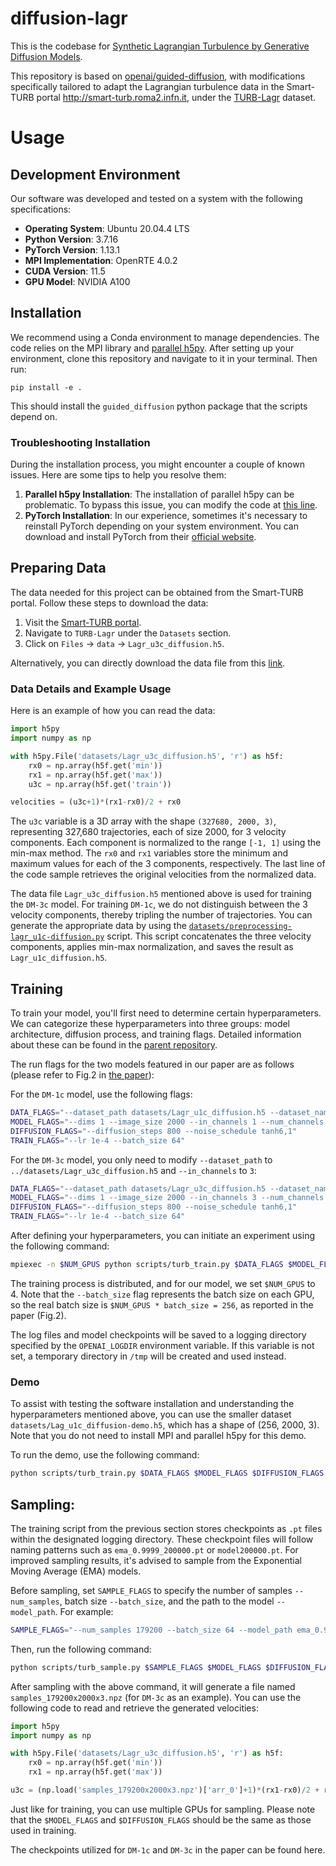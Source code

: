 # diffusion-lagr

This is the codebase for [Synthetic Lagrangian Turbulence by Generative Diffusion Models](https://arxiv.org/abs/2307.08529).

This repository is based on [openai/guided-diffusion](https://github.com/openai/guided-diffusion), with modifications specifically tailored to adapt the Lagrangian turbulence data in the Smart-TURB portal http://smart-turb.roma2.infn.it, under the [TURB-Lagr](https://smart-turb.roma2.infn.it/init/routes/#/logging/view_dataset/2/tabmeta) dataset.

# Usage

## Development Environment

Our software was developed and tested on a system with the following specifications:

- **Operating System**: Ubuntu 20.04.4 LTS
- **Python Version**: 3.7.16
- **PyTorch Version**: 1.13.1
- **MPI Implementation**: OpenRTE 4.0.2
- **CUDA Version**: 11.5
- **GPU Model**: NVIDIA A100

## Installation

We recommend using a Conda environment to manage dependencies. The code relies on the MPI library and [parallel h5py](https://docs.h5py.org/en/stable/mpi.html). After setting up your environment, clone this repository and navigate to it in your terminal. Then run:

```
pip install -e .
```

This should install the `guided_diffusion` python package that the scripts depend on.

### Troubleshooting Installation

During the installation process, you might encounter a couple of known issues. Here are some tips to help you resolve them:

1. **Parallel h5py Installation**: The installation of parallel h5py can be problematic. To bypass this issue, you can modify the code at [this line](https://github.com/SmartTURB/diffusion-lagr/blob/master/guided_diffusion/turb_datasets.py#L75).
2. **PyTorch Installation**: In our experience, sometimes it's necessary to reinstall PyTorch depending on your system environment. You can download and install PyTorch from their [official website](https://pytorch.org/).

## Preparing Data

The data needed for this project can be obtained from the Smart-TURB portal. Follow these steps to download the data:

1. Visit the [Smart-TURB portal](http://smart-turb.roma2.infn.it).
2. Navigate to `TURB-Lagr` under the `Datasets` section.
3. Click on `Files` -> `data` -> `Lagr_u3c_diffusion.h5`.

Alternatively, you can directly download the data file from this [link](https://smart-turb.roma2.infn.it/init/files/api_file_download/1/___FOLDERSEPARATOR___scratch___FOLDERSEPARATOR___smartturb___FOLDERSEPARATOR___tov___FOLDERSEPARATOR___turb-lagr___FOLDERSEPARATOR___data___FOLDERSEPARATOR___Lagr_u3c_diffusion___POINT___h5/15728642096).

### Data Details and Example Usage

Here is an example of how you can read the data:

```python
import h5py
import numpy as np

with h5py.File('datasets/Lagr_u3c_diffusion.h5', 'r') as h5f:
    rx0 = np.array(h5f.get('min'))
    rx1 = np.array(h5f.get('max'))
    u3c = np.array(h5f.get('train'))

velocities = (u3c+1)*(rx1-rx0)/2 + rx0
```

The `u3c` variable is a 3D array with the shape `(327680, 2000, 3)`, representing 327,680 trajectories, each of size 2000, for 3 velocity components. Each component is normalized to the range `[-1, 1]` using the min-max method. The `rx0` and `rx1` variables store the minimum and maximum values for each of the 3 components, respectively. The last line of the code sample retrieves the original velocities from the normalized data.

The data file `Lagr_u3c_diffusion.h5` mentioned above is used for training the `DM-3c` model. For training `DM-1c`, we do not distinguish between the 3 velocity components, thereby tripling the number of trajectories. You can generate the appropriate data by using the [`datasets/preprocessing-lagr_u1c-diffusion.py`](https://github.com/SmartTURB/diffusion-lagr/blob/master/datasets/preprocessing-lagr_u1c-diffusion.py) script. This script concatenates the three velocity components, applies min-max normalization, and saves the result as `Lagr_u1c_diffusion.h5`.

## Training

To train your model, you'll first need to determine certain hyperparameters. We can categorize these hyperparameters into three groups: model architecture, diffusion process, and training flags. Detailed information about these can be found in the [parent repository](https://github.com/openai/improved-diffusion).

The run flags for the two models featured in our paper are as follows (please refer to Fig.2 in [the paper](https://arxiv.org/abs/2307.08529)):

For the `DM-1c` model, use the following flags:

```sh
DATA_FLAGS="--dataset_path datasets/Lagr_u1c_diffusion.h5 --dataset_name train"
MODEL_FLAGS="--dims 1 --image_size 2000 --in_channels 1 --num_channels 128 --num_res_blocks 3 --attention_resolutions 250,125 --channel_mult 1,1,2,3,4"
DIFFUSION_FLAGS="--diffusion_steps 800 --noise_schedule tanh6,1"
TRAIN_FLAGS="--lr 1e-4 --batch_size 64"
```

For the `DM-3c` model, you only need to modify `--dataset_path` to `../datasets/Lagr_u3c_diffusion.h5` and `--in_channels` to `3`:

```sh
DATA_FLAGS="--dataset_path datasets/Lagr_u3c_diffusion.h5 --dataset_name train"
MODEL_FLAGS="--dims 1 --image_size 2000 --in_channels 3 --num_channels 128 --num_res_blocks 3 --attention_resolutions 250,125 --channel_mult 1,1,2,3,4"
DIFFUSION_FLAGS="--diffusion_steps 800 --noise_schedule tanh6,1"
TRAIN_FLAGS="--lr 1e-4 --batch_size 64"
```

After defining your hyperparameters, you can initiate an experiment using the following command:

```sh
mpiexec -n $NUM_GPUS python scripts/turb_train.py $DATA_FLAGS $MODEL_FLAGS $DIFFUSION_FLAGS $TRAIN_FLAGS
```

The training process is distributed, and for our model, we set `$NUM_GPUS` to 4. Note that the `--batch_size` flag represents the batch size on each GPU, so the real batch size is `$NUM_GPUS * batch_size = 256`, as reported in the paper (Fig.2).

The log files and model checkpoints will be saved to a logging directory specified by the `OPENAI_LOGDIR` environment variable. If this variable is not set, a temporary directory in `/tmp` will be created and used instead.

### Demo

To assist with testing the software installation and understanding the hyperparameters mentioned above, you can use the smaller dataset `datasets/Lag_u1c_diffusion-demo.h5`, which has a shape of (256, 2000, 3). Note that you do not need to install MPI and parallel h5py for this demo.

To run the demo, use the following command:

```sh
python scripts/turb_train.py $DATA_FLAGS $MODEL_FLAGS $DIFFUSION_FLAGS $TRAIN_FLAGS
```

## Sampling:

The training script from the previous section stores checkpoints as `.pt` files within the designated logging directory. These checkpoint files will follow naming patterns such as `ema_0.9999_200000.pt` or `model200000.pt`. For improved sampling results, it's advised to sample from the Exponential Moving Average (EMA) models.

Before sampling, set `SAMPLE_FLAGS` to specify the number of samples `--num_samples`, batch size `--batch_size`, and the path to the model `--model_path`. For example:

```sh
SAMPLE_FLAGS="--num_samples 179200 --batch_size 64 --model_path ema_0.9999_250000.pt"
```

Then, run the following command:

```sh
python scripts/turb_sample.py $SAMPLE_FLAGS $MODEL_FLAGS $DIFFUSION_FLAGS
```

After sampling with the above command, it will generate a file named `samples_179200x2000x3.npz` (for `DM-3c` as an example). You can use the following code to read and retrieve the generated velocities:

```python
import h5py
import numpy as np

with h5py.File('datasets/Lagr_u3c_diffusion.h5', 'r') as h5f:
    rx0 = np.array(h5f.get('min'))
    rx1 = np.array(h5f.get('max'))

u3c = (np.load('samples_179200x2000x3.npz')['arr_0']+1)*(rx1-rx0)/2 + rx0
```

Just like for training, you can use multiple GPUs for sampling. Please note that the `$MODEL_FLAGS` and `$DIFFUSION_FLAGS` should be the same as those used in training.

The checkpoints utilized for `DM-1c` and `DM-3c` in the paper can be found here.
